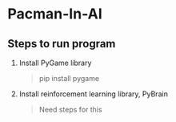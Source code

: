 # Pacman-In-AI

## Steps to run program
1. Install PyGame library
   > pip install pygame
2. Install reinforcement learning library, PyBrain
   > Need steps for this
  
